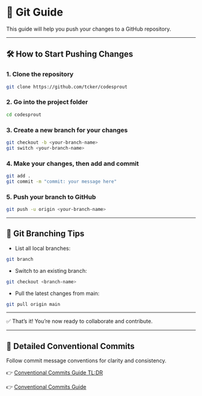 # 🚀 Git Guide

This guide will help you push your changes to a GitHub repository.

---

## 🛠 How to Start Pushing Changes

### 1. Clone the repository

```bash
git clone https://github.com/tcker/codesprout
```

### 2. Go into the project folder

```bash
cd codesprout
```

### 3. Create a new branch for your changes

```bash
git checkout -b <your-branch-name>
git switch <your-branch-name>
```

### 4. Make your changes, then add and commit

```bash
git add .
git commit -m "commit: your message here"
```

### 5. Push your branch to GitHub

```bash
git push -u origin <your-branch-name>
```

---

## 🌿 Git Branching Tips

- List all local branches:
```bash
git branch
```

- Switch to an existing branch:
```bash
git checkout <branch-name>
```

- Pull the latest changes from main:
```bash
git pull origin main
```

---

✅ That’s it! You’re now ready to collaborate and contribute.

---

## 📘 Detailed Conventional Commits

Follow commit message conventions for clarity and consistency.  

👉 [Conventional Commits Guide TL:DR](https://github.com/tcker/codesprout/blob/main/git-instructions/conventional-commits.md)

👉 [Conventional Commits Guide](https://www.conventionalcommits.org/)


